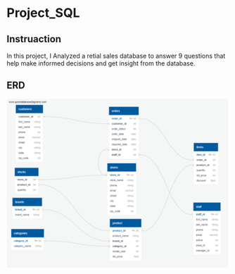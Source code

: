 # Project_SQL

## Instruaction
In this project, I Analyzed a retial sales database to answer 9 questions that help make informed decisions and get insight from the database.


## ERD
![erd](ERD.png)
